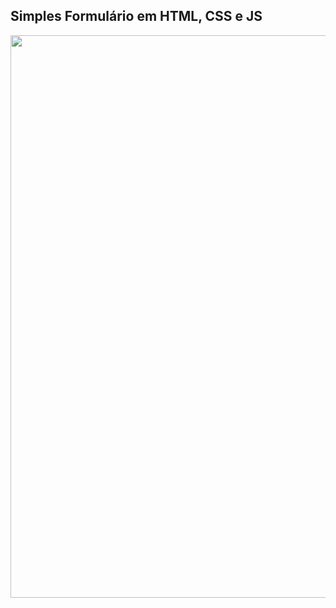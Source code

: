 ## Simples Formulário em HTML, CSS e JS

<div>
  <img src="https://user-images.githubusercontent.com/95629281/194408887-3145c256-0404-4c18-bdf3-e7a11f9e3a35.JPG" width="900px" />
</div>
